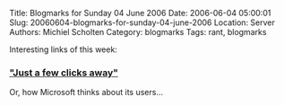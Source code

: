 Title: Blogmarks for Sunday 04 June 2006
Date: 2006-06-04 05:00:01
Slug: 20060604-blogmarks-for-sunday-04-june-2006
Location: Server
Authors: Michiel Scholten
Category: blogmarks
Tags: rant, blogmarks

<p>Interesting links of this week:</p>
<h3><a href="http://www.flickr.com/photo_zoom.gne?id=151250154&amp;size=o">"Just a few clicks away"</a></h3>
<p>Or, how Microsoft thinks about its users...</p>
